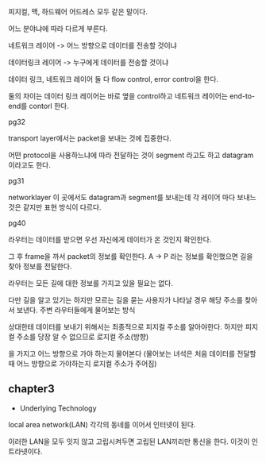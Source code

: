 피지컬, 맥, 하드웨어 어드레스 모두 같은 말이다.

어느 분야냐에 따라 다르게 부른다.

네트워크 레이어 -> 어느 방향으로 데이터를 전송할 것이냐

데이터링크 레이어 -> 누구에게 데이터를 전송할 것이냐

데이터 링크, 네트워크 레이어 둘 다 flow control, error control을 한다.

둘의 차이는 데이터 링크 레이어는 바로 옆을 control하고 네트워크 레이어는 end-to-end를 contorl 한다.

pg32

transport layer에서는 packet을 보내는 것에 집중한다.

어떤 protocol을 사용하느냐에 따라 전달하는 것이 segment 라고도 하고 datagram 이라고도 한다.

pg31

networklayer 이 곳에서도 datagram과 segment를 보내는데 각 레이어 마다 보내느 것은 같지만 표현 방식이 다르다.

pg40

라우터는 데이터를 받으면 우선 자신에게 데이터가 온 것인지 확인한다.

그 후 frame을 까서 packet의 정보를 확인한다. A -> P 라는 정보를 확인했으면 길을 찾아 정보를 전달한다.

라우터는 모든 길에 대한 정보를 가지고 있을 필요는 없다.

다만 길을 알고 있기는 하지만 모르는 길을 묻는 사용자가 나타날 경우 해당 주소를 찾아서 보낸다. 주변 라우터들에게 물어보는 방식

상대한테 데이터를 보내기 위해서는 최종적으로 피지컬 주소를 알아야한다. 하지만 피지컬 주소를 당장 알 수 없으므로 로지컬 주소(방향)

을 가지고 어느 방향으로 가야 하는지 물어본다 (물어보는 녀석은 처음 데이터를 전달할 때 어느 방향으로 가야하는지 로지컬 주소가 주어짐)




## chapter3

- Underlying Technology

local area network(LAN) 각각의 동네를 이어서 인터넷이 된다.

이러한 LAN을 모두 잇지 않고 고립시켜두면 고립된 LAN끼리만 통신을 한다. 이것이 인트라넷이다.




